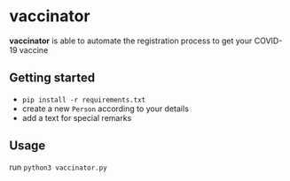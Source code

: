 # vaccinator
**vaccinator** is able to automate the registration process to get your COVID-19 vaccine

## Getting started
- `pip install -r requirements.txt`
- create a new `Person` according to your details
- add a text for special remarks

## Usage
run `python3 vaccinator.py`
